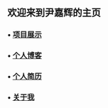 ## 欢迎来到尹嘉辉的主页

### •  [项目展示](pages/projects.md)

### •  [个人博客](https://blog.yinjiahui.cn)

### •  [个人简历](https://yinjiahui.cn/files/尹嘉辉_服务端开发_中国地质大学_15003411932.pdf)

### •  [关于我](pages/about.md)
